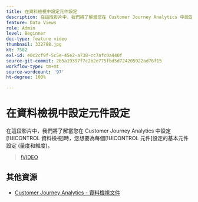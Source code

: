 ```yaml
---
title: 在資料檢視中設定元件設定
description: 在這段影片中，我們將了解當您在 Customer Journey Analytics 中設定「資料檢視」時，您想要為每個元件設定的基本元件設定 (量度和維度)。
feature: Data Views
role: Admin
level: Beginner
doc-type: feature video
thumbnail: 332788.jpg
kt: 7582
exl-id: e0c2cf9f-5c5e-45e2-a738-cc7afc0a440f
source-git-commit: 2b5a19397f7c2b2e775fbd5d724205922ad76f15
workflow-type: tm+mt
source-wordcount: '97'
ht-degree: 100%

---
```


# 在資料檢視中設定元件設定

在這段影片中，我們將了解當您在 Customer Journey Analytics 中設定[!UICONTROL 資料檢視]時，您想要為每個[!UICONTROL 元件]設定的基本元件設定 (量度和維度)。

>[!VIDEO](https://video.tv.adobe.com/v/332788/?quality=12&learn=on)

## 其他資源

* [Customer Journey Analytics - 資料檢視文件](https://experienceleague.adobe.com/docs/analytics-platform/using/cja-dataviews/create-dataview.html)
